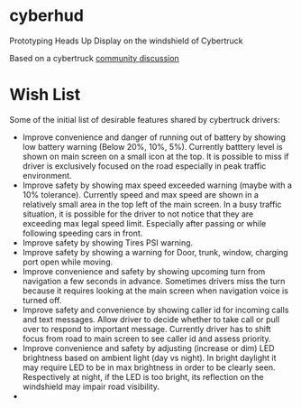 # cyberhud
Prototyping Heads Up Display  on the windshield of Cybertruck

Based on a cybertruck [community discussion](https://www.cybertruckownersclub.com/forum/threads/heads-up-display.20073/post-385728)

# Wish List

Some of the initial list of desirable features shared by cybertruck drivers:
- Improve convenience and danger of running out of battery by showing low battery warning (Below 20%, 10%, 5%). Currently batttery level is shown on main screen on a small icon at the top. It is possible to miss if driver is exclusively focused on the road especially in peak traffic environment.
- Improve safety by showing max speed exceeded warning (maybe with a 10% tolerance). Currently speed and max speed are shown in a relatively small area in the top left of the main screen. In a busy traffic situation, it is possible for the driver to not notice that they are exceeding max legal speed limit. Especially after passing or while following speeding cars in front.
- Improve safety by showing Tires PSI warning. 
- Improve safety by showing a warning for Door, trunk, window, charging port open while moving.
- Improve convenience and safety by showing upcoming turn from navigation a few seconds in advance. Sometimes drivers miss the turn because it requires looking at the main screen when navigation voice is turned off.
- Improve safety and convenience by showing caller id for incoming calls and text messages. Allow driver to decide whether to take call or pull over to respond to important message. Currently driver has to shift focus from road to main screen to see caller id and assess priority.
- Improve convenience and safety by adjusting (increase or dim) LED brightness based on ambient light (day vs night). In bright daylight it may require LED to be in max brightness in order to be clearly seen. Respectively at night, if the LED is too bright, its reflection on the windshield may impair road visibility.
- 
